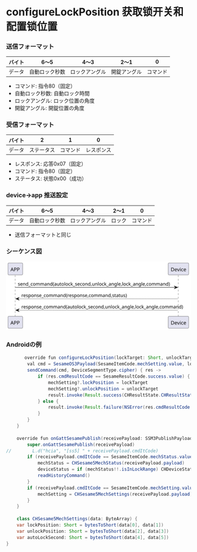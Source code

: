 # configureLockPosition 获取锁开关和配置锁位置

### 送信フォーマット
| バイト | 6〜5 | 4〜3 | 2〜1 | 0 |
|:----:|:---------------:|:----------:|:----:|:----:|
| データ | 自動ロック秒数 | ロックアングル | 開錠アングル | コマンド |

- コマンド: 指令80（固定）
- 自動ロック秒数: 自動ロック時間
- ロックアングル: ロック位置の角度
- 開錠アングル: 開錠位置の角度

### 受信フォーマット
| バイト | 2 | 1 | 0 |
|:----:|:----:|:----:|:----:|
| データ | ステータス | コマンド | レスポンス |
- レスポンス: 応答0x07（固定）
- コマンド: 指令80（固定）
- ステータス: 状態0x00（成功）

### device->app 推送設定
| バイト | 6〜5 | 4〜3 | 2〜1 | 0 |
|:----:|:---------------:|:----------:|:----:|:----:|
| データ | 自動ロック秒数 | ロックアングル | ロック | コマンド |

- 送信フォーマットと同じ

### シーケンス図
![アイコン](configureLockPosition.svg)

### Androidの例
``` java
       override fun configureLockPosition(lockTarget: Short, unlockTarget: Short, result: CHResult<CHEmpty>) {
        val cmd = SesameOS3Payload(SesameItemCode.mechSetting.value, lockTarget.toReverseBytes() + unlockTarget.toReverseBytes())
        sendCommand(cmd, DeviceSegmentType.cipher) { res ->
            if (res.cmdResultCode == SesameResultCode.success.value) {
                mechSetting?.lockPosition = lockTarget
                mechSetting?.unlockPosition = unlockTarget
                result.invoke(Result.success(CHResultState.CHResultStateBLE(CHEmpty())))
            } else {
                result.invoke(Result.failure(NSError(res.cmdResultCode.toString(), "CBCentralManager", res.cmdResultCode.toInt())))
            }
        }
    }
    
    override fun onGattSesamePublish(receivePayload: SSM3PublishPayload) {
        super.onGattSesamePublish(receivePayload)
//        L.d("hcia", "[ss5] " + receivePayload.cmdItCode)
        if (receivePayload.cmdItCode == SesameItemCode.mechStatus.value) {
            mechStatus = CHSesame5MechStatus(receivePayload.payload)
            deviceStatus = if (mechStatus!!.isInLockRange) CHDeviceStatus.Locked else CHDeviceStatus.Unlocked
            readHistoryCommand()
        }
        if (receivePayload.cmdItCode == SesameItemCode.mechSetting.value) {
            mechSetting = CHSesame5MechSettings(receivePayload.payload)
        }
    } 
    
    class CHSesame5MechSettings(data: ByteArray) {
    var lockPosition: Short = bytesToShort(data[0], data[1])
    var unlockPosition: Short = bytesToShort(data[2], data[3])
    var autoLockSecond: Short = bytesToShort(data[4], data[5])
}
